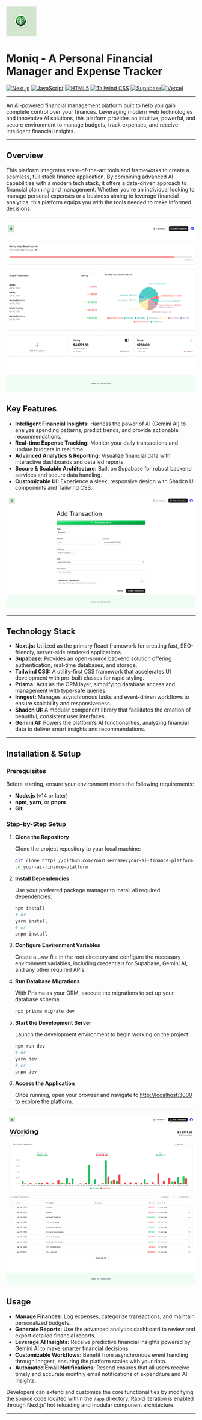 
<img src="./public/Moniq.png" alt="Moniq Logo" width="80" height="80" />


# Moniq - A Personal Financial Manager and Expense Tracker

[![Next.js](https://img.shields.io/badge/Next.js-%23000000.svg?style=for-the-badge&logo=next.js&logoColor=white)](https://nextjs.org) [![JavaScript](https://img.shields.io/badge/JavaScript-ES6+-F7DF1E.svg?style=for-the-badge&logo=javascript&logoColor=black)](https://developer.mozilla.org/en-US/docs/Web/JavaScript) [![HTML5](https://img.shields.io/badge/HTML5-E34F26.svg?style=for-the-badge&logo=html5&logoColor=white)](https://developer.mozilla.org/en-US/docs/Web/Guide/HTML/HTML5)
 [![Tailwind CSS](https://img.shields.io/badge/Tailwind_CSS-06B6D4.svg?style=for-the-badge&logo=tailwind-css&logoColor=white)](https://tailwindcss.com) [![Supabase](https://img.shields.io/badge/Supabase-3ECF8E?style=for-the-badge&logo=supabase&logoColor=white)](#)[![Vercel](https://img.shields.io/badge/Vercel-000000?style=for-the-badge&logo=vercel&logoColor=white)](https://moniq-a-personal-financial-manager-and-expense-tracker-zduo.vercel.app/)

---


An AI-powered financial management platform built to help you gain complete control over your finances. Leveraging modern web technologies and innovative AI solutions, this platform provides an intuitive, powerful, and secure environment to manage budgets, track expenses, and receive intelligent financial insights.

---

## Overview

This platform integrates state-of-the-art tools and frameworks to create a seamless, full stack finance application. By combining advanced AI capabilities with a modern tech stack, it offers a data-driven approach to financial planning and management. Whether you're an individual looking to manage personal expenses or a business aiming to leverage financial analytics, this platform equips you with the tools needed to make informed decisions.

---

<p align="center">
<img src="./public/Moniq_Dashboard.png" alt="Moniq SS" width="700" height="450" />
</p>


## Key Features

- **Intelligent Financial Insights:** Harness the power of AI (Gemini AI) to analyze spending patterns, predict trends, and provide actionable recommendations.
- **Real-time Expense Tracking:** Monitor your daily transactions and update budgets in real time.
- **Advanced Analytics & Reporting:** Visualize financial data with interactive dashboards and detailed reports.
- **Secure & Scalable Architecture:** Built on Supabase for robust backend services and secure data handling.
- **Customizable UI:** Experience a sleek, responsive design with Shadcn UI components and Tailwind CSS.

<p align="center">
<img src="./public/Moniq SS.png" alt="Moniq SS" width="500" height="300" />
</p>


---

## Technology Stack

- **Next.js:** Utilized as the primary React framework for creating fast, SEO-friendly, server-side rendered applications.
- **Supabase:** Provides an open-source backend solution offering authentication, real-time databases, and storage.
- **Tailwind CSS:** A utility-first CSS framework that accelerates UI development with pre-built classes for rapid styling.
- **Prisma:** Acts as the ORM layer, simplifying database access and management with type-safe queries.
- **Inngest:** Manages asynchronous tasks and event-driven workflows to ensure scalability and responsiveness.
- **Shadcn UI:** A modular component library that facilitates the creation of beautiful, consistent user interfaces.
- **Gemini AI:** Powers the platform’s AI functionalities, analyzing financial data to deliver smart insights and recommendations.

---

## Installation & Setup

### Prerequisites

Before starting, ensure your environment meets the following requirements:

- **Node.js** (v14 or later)
- **npm**, **yarn**, or **pnpm**
- **Git**

### Step-by-Step Setup

1. **Clone the Repository**

   Clone the project repository to your local machine:

   ```bash
   git clone https://github.com/YourUsername/your-ai-finance-platform.git
   cd your-ai-finance-platform
   ```

2. **Install Dependencies**

   Use your preferred package manager to install all required dependencies:

   ```bash
   npm install
   # or
   yarn install
   # or
   pnpm install
   ```

3. **Configure Environment Variables**

   Create a `.env` file in the root directory and configure the necessary environment variables, including credentials for Supabase, Gemini AI, and any other required APIs.

4. **Run Database Migrations**

   With Prisma as your ORM, execute the migrations to set up your database schema:

   ```bash
   npx prisma migrate dev
   ```

5. **Start the Development Server**

   Launch the development environment to begin working on the project:

   ```bash
   npm run dev
   # or
   yarn dev
   # or
   pnpm dev
   ```

6. **Access the Application**

   Once running, open your browser and navigate to [http://localhost:3000](http://localhost:3000) to explore the platform.

---

<p align="center">
<img src="./public/Moniq_BudgetOverview.png" alt="Moniq SS" width="500" height="450" />
</p>


## Usage

- **Manage Finances:** Log expenses, categorize transactions, and maintain personalized budgets.
- **Generate Reports:** Use the advanced analytics dashboard to review and export detailed financial reports.
- **Leverage AI Insights:** Receive predictive financial insights powered by Gemini AI to make smarter financial decisions.
- **Customizable Workflows:** Benefit from asynchronous event handling through Inngest, ensuring the platform scales with your data.
- **Automated Email Notifications:** Resend ensures that all users receive timely and accurate monthly email notifications of expenditure and AI Insights.

Developers can extend and customize the core functionalities by modifying the source code located within the `/app` directory. Rapid iteration is enabled through Next.js’ hot reloading and modular component architecture.

---
